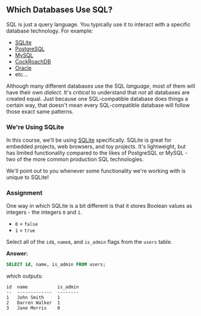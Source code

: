 ## Which Databases Use SQL?

SQL is just a query language. You typically use it to interact with a specific
database technology. For example:

- [SQLite](ttps://www.sqlite.org/index.html)
- [PostgreSQL](https://www.postgresql.org/)
- [MySQL](https://www.mysql.com/)
- [CockRoachDB](https://www.cockroachlabs.com/)
- [Oracle](https://www.oracle.com/database/)
- etc...

Although many different databases use the SQL <em>language</em>, most of them
will have their own <em>dialect</em>. It's <em>critical</em> to understand that
<em>not</em> all databases are created equal. Just because one SQL-compatible
database does things a certain way, that doesn't mean every SQL-compatible
database will follow those exact same patterns.

### We're Using SQLite

In this course, we'll be using [SQLite](https://www.sqlite.org/index.html)
specifically. SQLite is great for embedded projects, web browsers, and toy
projects. It's lightweight, but has limited functionality compared to the likes
of PostgreSQL or MySQL - two of the more common production SQL technologies.

We'll point out to you whenever some functionality we're working with is unique
to SQLite!

### Assignment

One way in which SQLite is a bit different is that it stores Boolean values as
integers - the integers `0` and `1`.

- `0` = `false`
- `1` = `true`

Select all of the `id`s, `name`s, and `is_admin` flags from the `users` table.

**Answer:**

```sql
SELECT id, name, is_admin FROM users;
```

which outputs:

```
id  name           is_admin
--  -------------  --------
1   John Smith     1
2   Darren Walker  1
3   Jane Morris    0
```
